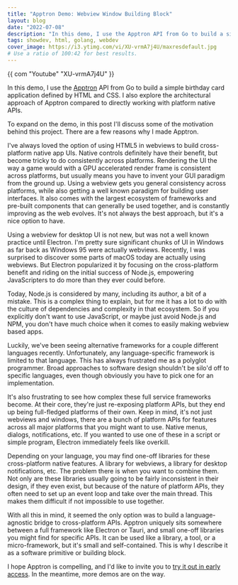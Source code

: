 ```yaml
---
title: "Apptron Demo: Webview Window Building Block"
layout: blog
date: "2022-07-08"
description: "In this demo, I use the Apptron API from Go to build a simple birthday card application defined by HTML and CSS."
tags: showdev, html, golang, webdev
cover_image: https://i3.ytimg.com/vi/XU-vrmA7j4U/maxresdefault.jpg
# Use a ratio of 100:42 for best results.
---
```


{{ com "Youtube" "XU-vrmA7j4U" }}

In this demo, I use the [Apptron](https://progrium.com/blog/apptron-announcement/) API from Go to build a simple birthday card application defined by HTML and CSS. I also explore the architectural approach of Apptron compared to directly working with platform native APIs.

To expand on the demo, in this post I'll discuss some of the motivation behind this project. There are a few reasons why I made Apptron.

I've always loved the option of using HTML5 in webviews to build cross-platform native app UIs. Native controls definitely have their benefit, but become tricky to do consistently across platforms. Rendering the UI the way a game would with a GPU accelerated render frame is consistent across platforms, but usually means you have to invent your GUI paradigm from the ground up. Using a webview gets you general consistency across platforms, while also getting a well known paradigm for building user interfaces. It also comes with the largest ecosystem of frameworks and pre-built components that can generally be used together, and is constantly improving as the web evolves. It's not always the best approach, but it's a nice option to have.

Using a webview for desktop UI is not new, but was not a well known practice until Electron. I'm pretty sure significant chunks of UI in Windows as far back as Windows 95 were actually webviews. Recently, I was surprised to discover some parts of macOS today are actually using webviews. But Electron popularized it by focusing on the cross-platform benefit and riding on the initial success of Node.js, empowering JavaScripters to do more than they ever could before.

Today, Node.js is considered by many, including its author, a bit of a mistake. This is a complex thing to explain, but for me it has a lot to do with the culture of dependencies and complexity in that ecosystem. So if you explicitly don't want to use JavaScript, or maybe just avoid Node.js and NPM, you don't have much choice when it comes to easily making webview based apps.

Luckily, we've been seeing alternative frameworks for a couple different languages recently. Unfortunately, any language-specific framework is limited to that language. This has always frustrated me as a polyglot programmer. Broad approaches to software design shouldn't be silo'd off to specific languages, even though obviously you have to pick one for an implementation.

It's also frustrating to see how complex these full service frameworks become. At their core, they're just re-exposing platform APIs, but they end up being full-fledged platforms of their own. Keep in mind, it's not just webviews and windows, there are a bunch of platform APIs for features across all major platforms that you might want to use. Native menus, dialogs, notifications, etc. If you wanted to use one of these in a script or simple program, Electron immediately feels like overkill.

Depending on your language, you may find one-off libraries for these cross-platform native features. A library for webviews, a library for desktop notifications, etc. The problem there is when you want to combine them. Not only are these libraries usually going to be fairly inconsistent in their design, if they even exist, but because of the nature of platform APIs, they often need to set up an event loop and take over the main thread. This makes them difficult if not impossible to use together. 

With all this in mind, it seemed the only option was to build a language-agnostic bridge to cross-platform APIs. Apptron uniquely sits somewhere between a full framework like Electron or Tauri, and small one-off libraries you might find for specific APIs. It can be used like a library, a tool, or a micro-framework, but it's small and self-contained. This is why I describe it as a software primitive or building block. 

I hope Apptron is compelling, and I'd like to invite you to [try it out in early access](https://tractor.dev/apptron/). In the meantime, more demos are on the way.

